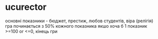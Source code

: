 # ucurector
основні показники - бюджет, престиж, любов студентів, віра (релігія)
гра починається з 50% кожного показника
якшо хоча б 1 показник >=100 or <=0, кінець гри
